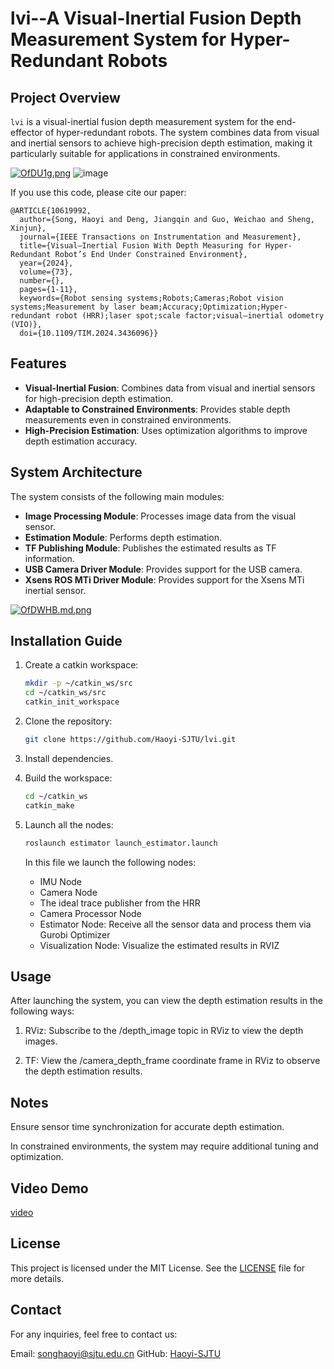 # lvi--A Visual-Inertial Fusion Depth Measurement System for Hyper-Redundant Robots


## Project Overview

`lvi` is a visual-inertial fusion depth measurement system for the end-effector of hyper-redundant robots. The system combines data from visual and inertial sensors to achieve high-precision depth estimation, making it particularly suitable for applications in constrained environments.

[![OfDU1g.png](https://ooo.0x0.ooo/2025/08/13/OfDU1g.png)](https://img.tg/image/OfDU1g)
![image](https://note.youdao.com/yws/res/2/WEBRESOURCE40bfc7cf72815685f4c43e5e50bb2e92)

If you use this code, please cite our paper:

```
@ARTICLE{10619992,
  author={Song, Haoyi and Deng, Jiangqin and Guo, Weichao and Sheng, Xinjun},
  journal={IEEE Transactions on Instrumentation and Measurement}, 
  title={Visual–Inertial Fusion With Depth Measuring for Hyper-Redundant Robot’s End Under Constrained Environment}, 
  year={2024},
  volume={73},
  number={},
  pages={1-11},
  keywords={Robot sensing systems;Robots;Cameras;Robot vision systems;Measurement by laser beam;Accuracy;Optimization;Hyper-redundant robot (HRR);laser spot;scale factor;visual–inertial odometry (VIO)},
  doi={10.1109/TIM.2024.3436096}}

```


## Features

- **Visual-Inertial Fusion**: Combines data from visual and inertial sensors for high-precision depth estimation.
- **Adaptable to Constrained Environments**: Provides stable depth measurements even in constrained environments.
- **High-Precision Estimation**: Uses optimization algorithms to improve depth estimation accuracy.

## System Architecture

The system consists of the following main modules:

- **Image Processing Module**: Processes image data from the visual sensor.
- **Estimation Module**: Performs depth estimation.
- **TF Publishing Module**: Publishes the estimated results as TF information.
- **USB Camera Driver Module**: Provides support for the USB camera.
- **Xsens ROS MTi Driver Module**: Provides support for the Xsens MTi inertial sensor.

[![OfDWHB.md.png](https://ooo.0x0.ooo/2025/08/13/OfDWHB.md.png)](https://img.tg/image/OfDWHB)

## Installation Guide

1. Create a catkin workspace:
   ```bash
   mkdir -p ~/catkin_ws/src
   cd ~/catkin_ws/src
   catkin_init_workspace
   ```
2. Clone the repository:

   ```bash
   git clone https://github.com/Haoyi-SJTU/lvi.git
   ```
3. Install dependencies.
4. Build the workspace:
   ```bash
   cd ~/catkin_ws
   catkin_make
   ```

5. Launch all the nodes:
   ```bash
   roslaunch estimator launch_estimator.launch
   ```
   In this file we launch the following nodes:
   - IMU Node
   - Camera Node
   - The ideal trace publisher from the HRR
   - Camera Processor Node
   - Estimator Node: Receive all the sensor data and process them via Gurobi Optimizer
   - Visualization Node: Visualize the estimated results in RVIZ
   
## Usage

After launching the system, you can view the depth estimation results in the following ways:

1. RViz: Subscribe to the /depth_image topic in RViz to view the depth images.

2. TF: View the /camera_depth_frame coordinate frame in RViz to observe the depth estimation results.

## Notes
Ensure sensor time synchronization for accurate depth estimation.

In constrained environments, the system may require additional tuning and optimization.

## Video Demo
[video](https://www.bilibili.com/video/BV164t9zrEYS/)

## License
This project is licensed under the MIT License. See the [LICENSE](https://github.com/Haoyi-SJTU/lvi/blob/main/LICENSE) file for more details.

## Contact
For any inquiries, feel free to contact us:

Email: songhaoyi@sjtu.edu.cn
GitHub: [Haoyi-SJTU](https://github.com/Haoyi-SJTU/)
